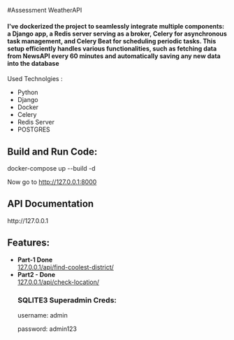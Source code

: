 #Assessment WeatherAPI

<h4>
I've dockerized the project to seamlessly integrate multiple components: a Django app, a Redis server serving as a broker, Celery for asynchronous task management, and Celery Beat for scheduling periodic tasks. This setup efficiently handles various functionalities, such as fetching data from NewsAPI every 60 minutes and automatically saving any new data into the database
</h4>


Used Technolgies :
</h2>
<ul>
<li>Python</li>
<li>Django</li>
<li>Docker</li>
<li>Celery</li>
<li>Redis Server</li>
<li>POSTGRES</li>
</ul>

<h2>Build and Run Code:</h2>
<p>
docker-compose up --build -d
</p>
Now go to <a href="http://127.0.0.1:8000">http://127.0.0.1:8000</a> 

<h2>API Documentation</h2>
<p>
http://127.0.0.1
</p>

<h2>
Features:
</h2>
<ul>
<li><b>Part-1 Done </b>
<br>
<u>127.0.0.1/api/find-coolest-district/</u><br>
</li>
<li>
<b>Part2 - Done </b>
<br>
<u>127.0.0.1/api/check-location/</u><br>

<h3>
SQLITE3 Superadmin Creds:
</h3>
<p>

username: admin <br>

password: admin123
</p>

</ul>

